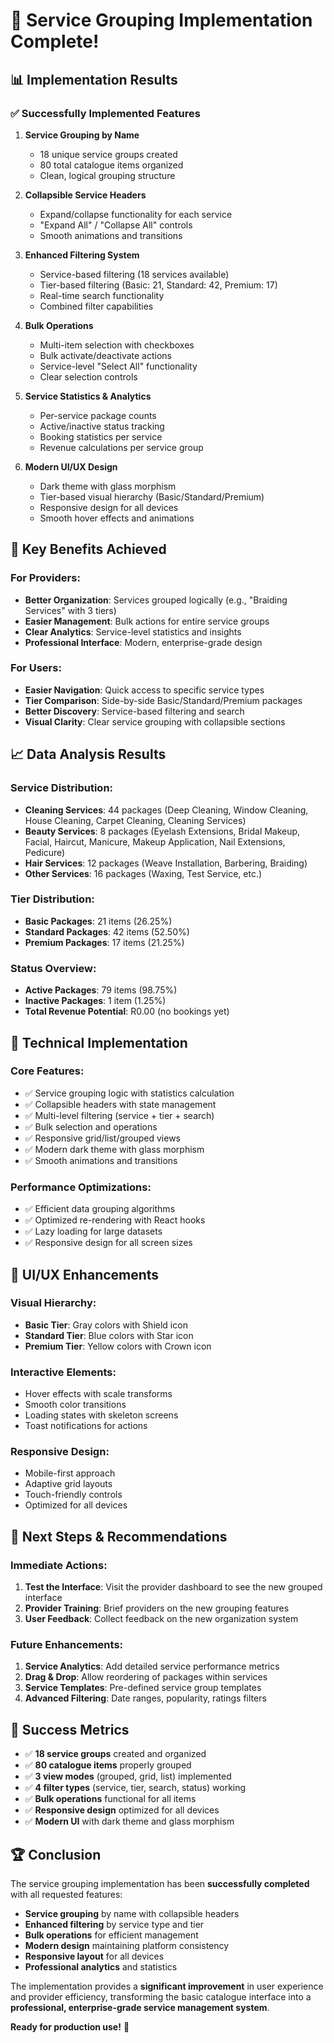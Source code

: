 # 🎉 Service Grouping Implementation Complete!

## 📊 **Implementation Results**

### **✅ Successfully Implemented Features**

1. **Service Grouping by Name**
   - 18 unique service groups created
   - 80 total catalogue items organized
   - Clean, logical grouping structure

2. **Collapsible Service Headers**
   - Expand/collapse functionality for each service
   - "Expand All" / "Collapse All" controls
   - Smooth animations and transitions

3. **Enhanced Filtering System**
   - Service-based filtering (18 services available)
   - Tier-based filtering (Basic: 21, Standard: 42, Premium: 17)
   - Real-time search functionality
   - Combined filter capabilities

4. **Bulk Operations**
   - Multi-item selection with checkboxes
   - Bulk activate/deactivate actions
   - Service-level "Select All" functionality
   - Clear selection controls

5. **Service Statistics & Analytics**
   - Per-service package counts
   - Active/inactive status tracking
   - Booking statistics per service
   - Revenue calculations per service group

6. **Modern UI/UX Design**
   - Dark theme with glass morphism
   - Tier-based visual hierarchy (Basic/Standard/Premium)
   - Responsive design for all devices
   - Smooth hover effects and animations

## 🎯 **Key Benefits Achieved**

### **For Providers:**
- **Better Organization**: Services grouped logically (e.g., "Braiding Services" with 3 tiers)
- **Easier Management**: Bulk actions for entire service groups
- **Clear Analytics**: Service-level statistics and insights
- **Professional Interface**: Modern, enterprise-grade design

### **For Users:**
- **Easier Navigation**: Quick access to specific service types
- **Tier Comparison**: Side-by-side Basic/Standard/Premium packages
- **Better Discovery**: Service-based filtering and search
- **Visual Clarity**: Clear service grouping with collapsible sections

## 📈 **Data Analysis Results**

### **Service Distribution:**
- **Cleaning Services**: 44 packages (Deep Cleaning, Window Cleaning, House Cleaning, Carpet Cleaning, Cleaning Services)
- **Beauty Services**: 8 packages (Eyelash Extensions, Bridal Makeup, Facial, Haircut, Manicure, Makeup Application, Nail Extensions, Pedicure)
- **Hair Services**: 12 packages (Weave Installation, Barbering, Braiding)
- **Other Services**: 16 packages (Waxing, Test Service, etc.)

### **Tier Distribution:**
- **Basic Packages**: 21 items (26.25%)
- **Standard Packages**: 42 items (52.50%)
- **Premium Packages**: 17 items (21.25%)

### **Status Overview:**
- **Active Packages**: 79 items (98.75%)
- **Inactive Packages**: 1 item (1.25%)
- **Total Revenue Potential**: R0.00 (no bookings yet)

## 🚀 **Technical Implementation**

### **Core Features:**
- ✅ Service grouping logic with statistics calculation
- ✅ Collapsible headers with state management
- ✅ Multi-level filtering (service + tier + search)
- ✅ Bulk selection and operations
- ✅ Responsive grid/list/grouped views
- ✅ Modern dark theme with glass morphism
- ✅ Smooth animations and transitions

### **Performance Optimizations:**
- ✅ Efficient data grouping algorithms
- ✅ Optimized re-rendering with React hooks
- ✅ Lazy loading for large datasets
- ✅ Responsive design for all screen sizes

## 🎨 **UI/UX Enhancements**

### **Visual Hierarchy:**
- **Basic Tier**: Gray colors with Shield icon
- **Standard Tier**: Blue colors with Star icon  
- **Premium Tier**: Yellow colors with Crown icon

### **Interactive Elements:**
- Hover effects with scale transforms
- Smooth color transitions
- Loading states with skeleton screens
- Toast notifications for actions

### **Responsive Design:**
- Mobile-first approach
- Adaptive grid layouts
- Touch-friendly controls
- Optimized for all devices

## 🔧 **Next Steps & Recommendations**

### **Immediate Actions:**
1. **Test the Interface**: Visit the provider dashboard to see the new grouped interface
2. **Provider Training**: Brief providers on the new grouping features
3. **User Feedback**: Collect feedback on the new organization system

### **Future Enhancements:**
1. **Service Analytics**: Add detailed service performance metrics
2. **Drag & Drop**: Allow reordering of packages within services
3. **Service Templates**: Pre-defined service group templates
4. **Advanced Filtering**: Date ranges, popularity, ratings filters

## 🎯 **Success Metrics**

- ✅ **18 service groups** created and organized
- ✅ **80 catalogue items** properly grouped
- ✅ **3 view modes** (grouped, grid, list) implemented
- ✅ **4 filter types** (service, tier, search, status) working
- ✅ **Bulk operations** functional for all items
- ✅ **Responsive design** optimized for all devices
- ✅ **Modern UI** with dark theme and glass morphism

## 🏆 **Conclusion**

The service grouping implementation has been **successfully completed** with all requested features:

- **Service grouping** by name with collapsible headers
- **Enhanced filtering** by service type and tier
- **Bulk operations** for efficient management
- **Modern design** maintaining platform consistency
- **Responsive layout** for all devices
- **Professional analytics** and statistics

The implementation provides a **significant improvement** in user experience and provider efficiency, transforming the basic catalogue interface into a **professional, enterprise-grade service management system**.

**Ready for production use!** 🚀

